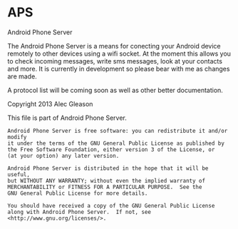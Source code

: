 APS
===

Android Phone Server

The Android Phone Server is a means for conecting your Android device remotely to other devices using a wifi socket. 
At the moment this allows you to check incoming messages, write sms messages, look at your contacts and more.
It is currently in development so please bear with me as changes are made.

A protocol list will be coming soon as well as other better documentation.




Copyright 2013 Alec Gleason

This file is part of Android Phone Server.

    Android Phone Server is free software: you can redistribute it and/or modify
    it under the terms of the GNU General Public License as published by
    the Free Software Foundation, either version 3 of the License, or
    (at your option) any later version.

    Android Phone Server is distributed in the hope that it will be useful,
    but WITHOUT ANY WARRANTY; without even the implied warranty of
    MERCHANTABILITY or FITNESS FOR A PARTICULAR PURPOSE.  See the
    GNU General Public License for more details.

    You should have received a copy of the GNU General Public License
    along with Android Phone Server.  If not, see <http://www.gnu.org/licenses/>.
